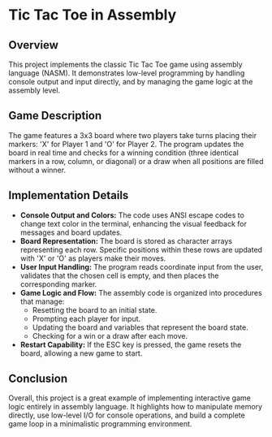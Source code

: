 <!DOCTYPE html>
<html lang="en">
<head>
  <meta charset="UTF-8">
</head>
<body>
  <h1>Tic Tac Toe in Assembly</h1>

  <h2>Overview</h2>
  <p>
    This project implements the classic Tic Tac Toe game using assembly language (NASM). It demonstrates low-level programming by handling console output and input directly, and by managing the game logic at the assembly level.
  </p>

  <h2>Game Description</h2>
  <p>
    The game features a 3x3 board where two players take turns placing their markers: 'X' for Player 1 and 'O' for Player 2. The program updates the board in real time and checks for a winning condition (three identical markers in a row, column, or diagonal) or a draw when all positions are filled without a winner.
  </p>

  <h2>Implementation Details</h2>
  <ul>
    <li>
      <strong>Console Output and Colors:</strong> The code uses ANSI escape codes to change text color in the terminal, enhancing the visual feedback for messages and board updates.
    </li>
    <li>
      <strong>Board Representation:</strong> The board is stored as character arrays representing each row. Specific positions within these rows are updated with 'X' or 'O' as players make their moves.
    </li>
    <li>
      <strong>User Input Handling:</strong> The program reads coordinate input from the user, validates that the chosen cell is empty, and then places the corresponding marker.
    </li>
    <li>
      <strong>Game Logic and Flow:</strong> The assembly code is organized into procedures that manage:
      <ul>
        <li>Resetting the board to an initial state.</li>
        <li>Prompting each player for input.</li>
        <li>Updating the board and variables that represent the board state.</li>
        <li>Checking for a win or a draw after each move.</li>
      </ul>
    </li>
    <li>
      <strong>Restart Capability:</strong> If the ESC key is pressed, the game resets the board, allowing a new game to start.
    </li>
  </ul>

  <h2>Conclusion</h2>
  <p>
    Overall, this project is a great example of implementing interactive game logic entirely in assembly language. It highlights how to manipulate memory directly, use low-level I/O for console operations, and build a complete game loop in a minimalistic programming environment.
  </p>
</body>
</html>
